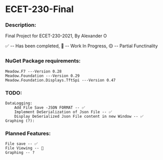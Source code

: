 # ECET-230-Final


### Description:

Final Project for ECET-230-2021, By Alexander O



✅ -- Has been completed,
:small_red_triangle: -- Work In Progress,
:yellow_circle: -- Partial Functinality

### NuGet Package requirements:

	Meadow.F7 ---Version 0.28
 	Meadow.Foundation ---Version 0.29
	Meadow.Foundation.Displays.TftSpi ---Version 0.47


### TODO:
 
	DataLogging:
		Add File Save -JSON FORMAT -- ✅
		Implement DeSerialization of Json File -- ✅
		Display DeSerialized Json File content in new Window -- ✅
	Graphing (?):
		


### Planned Features:

	File save -- ✅
	File Viewing -- 🔺
	Graphing -- ?
